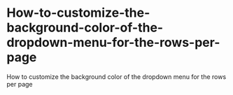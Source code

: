 # How-to-customize-the-background-color-of-the-dropdown-menu-for-the-rows-per-page
How to customize the background color of the dropdown menu for the rows per page

